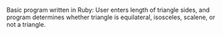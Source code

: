 Basic program written in Ruby: User enters length of triangle sides, and program determines whether triangle is equilateral, isosceles, scalene, or not a triangle.
